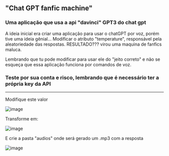 ## "Chat GPT fanfic machine"

### Uma aplicação que usa a api "davinci" GPT3 do chat gpt

A ideia inicial era criar uma aplicação para usar o chatGPT por voz, porém tive uma ideia gênial...
Modificar o atributo "temperature", responsável pela aleatoriedade das respostas. RESULTADO??? virou uma maquina de fanfics maluca.

Lembrando que tu pode modificar para usar ele do "jeito correto" e não se esqueça que essa aplicação funciona por comandos de voz.

### Teste por sua conta e risco, lembrando que é necessário ter a própria key da API

---

 Modifique este valor
 
![image](https://user-images.githubusercontent.com/75023574/233528574-7017af35-f47c-4042-ad52-3a94466c00d4.png)

 Transforme em:
 
![image](https://user-images.githubusercontent.com/75023574/233528668-5d0b77e4-ee0b-469a-a686-40c666d16331.png)

 E crie a pasta "audios" onde será gerado um .mp3 com a resposta
 
 ![image](https://user-images.githubusercontent.com/75023574/233867263-9066a7b0-fb18-43bb-b6a6-56981a6d6724.png)
